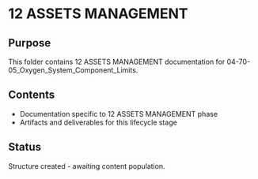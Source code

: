 # 12 ASSETS MANAGEMENT

## Purpose
This folder contains 12 ASSETS MANAGEMENT documentation for 04-70-05_Oxygen_System_Component_Limits.

## Contents
- Documentation specific to 12 ASSETS MANAGEMENT phase
- Artifacts and deliverables for this lifecycle stage

## Status
Structure created - awaiting content population.
